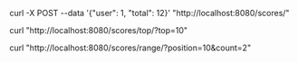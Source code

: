 curl -X POST --data '{"user": 1, "total": 12}' "http://localhost:8080/scores/"

curl "http://localhost:8080/scores/top/?top=10"

curl "http://localhost:8080/scores/range/?position=10&count=2"